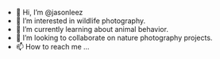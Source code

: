 - 👋 Hi, I’m @jasonleez
- 👀 I’m interested in wildlife photography.
- 🌱 I’m currently learning about animal behavior.
- 💞️ I’m looking to collaborate on nature photography projects.
- 📫 How to reach me ...

<!---
jasonleez/jasonleez is a ✨ special ✨ repository because its `README.md` (this file) appears on your GitHub profile.
You can click the Preview link to take a look at your changes.
--->
